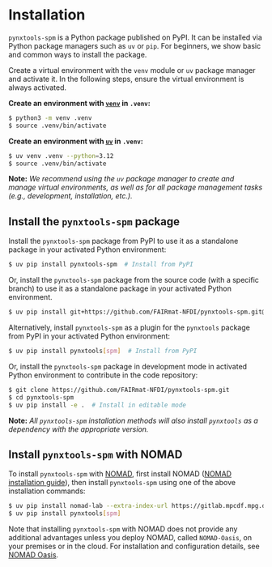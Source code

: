 # __Installation__

`pynxtools-spm` is a Python package published on PyPI. It can be installed via Python package managers such as `uv` or `pip`. For beginners, we show basic and common ways to install the package.

Create a virtual environment with the `venv` module or `uv` package manager and activate it. In the following steps, ensure the virtual environment is always activated.

**Create an environment with [`venv`](https://docs.python.org/3/library/venv.html) in `.venv`:**

```bash
$ python3 -m venv .venv
$ source .venv/bin/activate
```

**Create an environment with [`uv`](https://docs.astral.sh/uv/getting-started/first-steps/) in `.venv`:**

```bash
$ uv venv .venv --python=3.12
$ source .venv/bin/activate
```

**Note:** _We recommend using the `uv` package manager to create and manage virtual environments, as well as for all package management tasks (e.g., development, installation, etc.)._

## **Install the `pynxtools-spm` package**

Install the `pynxtools-spm` package from PyPI to use it as a standalone package in your activated Python environment:

```bash
$ uv pip install pynxtools-spm  # Install from PyPI
```

Or, install the `pynxtools-spm` package from the source code (with a specific branch) to use it as a standalone package in your activated Python environment.
```bash
$ uv pip install git+https://github.com/FAIRmat-NFDI/pynxtools-spm.git@<branch-name>#egg=pynxtools-spm  # Replace <branch-name> with the branch you want to install
```

Alternatively, install `pynxtools-spm` as a plugin for the `pynxtools` package from PyPI in your activated Python environment:

```bash
$ uv pip install pynxtools[spm]  # Install from PyPI
```

Or, install the `pynxtools-spm` package in development mode in activated Python environment to contribute in the code repository:

```bash
$ git clone https://github.com/FAIRmat-NFDI/pynxtools-spm.git
$ cd pynxtools-spm
$ uv pip install -e .  # Install in editable mode
```

**Note:** _All `pynxtools-spm` installation methods will also install `pynxtools` as a dependency with the appropriate version._

## **Install `pynxtools-spm` with NOMAD**

To install `pynxtools-spm` with [NOMAD](https://nomad-lab.eu/nomad-lab/), first install NOMAD ([NOMAD installation guide](https://nomad-lab.eu/prod/v1/docs/howto/programmatic/pythonlib.html)), then install `pynxtools-spm` using one of the above installation commands:

```bash
$ uv pip install nomad-lab --extra-index-url https://gitlab.mpcdf.mpg.de/api/v4/projects/2187/packages/pypi/simple
$ uv pip install pynxtools[spm]
```

Note that installing `pynxtools-spm` with NOMAD does not provide any additional advantages unless you deploy NOMAD, called `NOMAD-Oasis`, on your premises or in the cloud. For installation and configuration details, see [NOMAD Oasis](https://nomad-lab.eu/prod/v1/docs/howto/oasis/configure.html).
